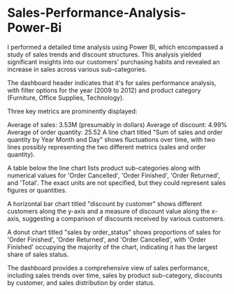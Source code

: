 # Sales-Performance-Analysis-Power-Bi
I performed a detailed time analysis using Power BI, which encompassed a study of sales trends and discount structures. This analysis yielded significant insights into our customers' purchasing habits and revealed an increase in sales across various sub-categories.

The dashboard header indicates that it's for sales performance analysis, with filter options for the year (2009 to 2012) and product category (Furniture, Office Supplies, Technology).

Three key metrics are prominently displayed:

Average of sales: 3.53M (presumably in dollars)
Average of discount: 4.99%
Average of order quantity: 25.52
A line chart titled "Sum of sales and order quantity by Year Month and Day" shows fluctuations over time, with two lines possibly representing the two different metrics (sales and order quantity).

A table below the line chart lists product sub-categories along with numerical values for 'Order Cancelled', 'Order Finished', 'Order Returned', and 'Total'. The exact units are not specified, but they could represent sales figures or quantities.

A horizontal bar chart titled "discount by customer" shows different customers along the y-axis and a measure of discount value along the x-axis, suggesting a comparison of discounts received by various customers.

A donut chart titled "sales by order_status" shows proportions of sales for 'Order Finished', 'Order Returned', and 'Order Cancelled', with 'Order Finished' occupying the majority of the chart, indicating it has the largest share of sales status.

The dashboard provides a comprehensive view of sales performance, including sales trends over time, sales by product sub-category, discounts by customer, and sales distribution by order status.
